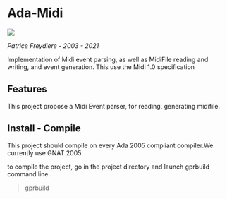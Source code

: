 Ada-Midi
========

![](https://travis-ci.org/frett27/Ada-Midi.svg)

*Patrice Freydiere - 2003 - 2021*


Implementation of Midi event parsing, as well as MidiFile reading and writing, and event generation. This use the Midi 1.0 specification


## Features

This project propose a Midi Event parser, for reading, generating midifile.


## Install - Compile ##

This project should compile on every Ada 2005 compliant compiler.We currently use GNAT 2005.

to compile the project, go in the project directory and launch gprbuild command line.

> gprbuild
